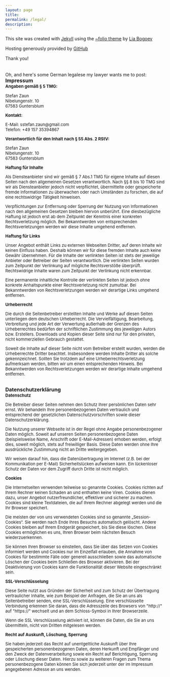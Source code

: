 ```yaml
---
layout: page
title:
permalink: /legal/
description:
---
```

This site was created with [Jekyll](http://jekyllrb.com/) using the [~folio theme](https://github.com/bogoli/-folio) by [Lia Bogoev](http://liabogoev.com/)

Hosting generously provided by [GitHub](https://github.com/)

Thank you!
<br><br><br>
Oh, and here's some German legalese my lawyer wants me to post:
<br>
<font size="3">
<b>Impressum</b></font><font size="2"> <br> <b>Angaben gem&auml;&szlig; &sect; 5 TMG:</b> 

<p>
<span style="unicode-bidi:bidi-override; direction: rtl;">nuaZ nafetS<br>01 .rtsnegnulebiN<br>mulbsretnuG 38576</span>
</p>
<span style="unicode-bidi:bidi-override; direction: rtl;"><b>:tkatnoK</b></span>
<p>
<span style="unicode-bidi:bidi-override; direction: rtl;">moc.liamg@nuaz.nafetss :liaM-E<br>76849353 751 94+ :nofeleT</span>
</p>

<b>Verantwortlich f&uuml;r den Inhalt nach &sect; 55 Abs. 2
RStV:</b> 
<p>
<span style="unicode-bidi:bidi-override; direction: rtl;">nuaZ nafetS<br>01 .rtsnegnulebiN<br>mulbsretnuG 38576</span>
</p>




<b>Haftung f&uuml;r Inhalte</b> <p>Als Diensteanbieter sind wir gem&auml;&szlig;
&sect; 7 Abs.1 TMG f&uuml;r eigene Inhalte auf diesen Seiten nach den allgemeinen Gesetzen
verantwortlich. Nach &sect;&sect; 8 bis 10 TMG sind wir als Diensteanbieter jedoch nicht verpflichtet,
&uuml;bermittelte oder gespeicherte fremde Informationen zu &uuml;berwachen oder nach
Umst&auml;nden zu forschen, die auf eine rechtswidrige T&auml;tigkeit hinweisen.</p> <p>
Verpflichtungen zur Entfernung oder Sperrung der Nutzung von Informationen nach den allgemeinen
Gesetzen bleiben hiervon unber&uuml;hrt. Eine diesbez&uuml;gliche Haftung ist jedoch erst ab dem
Zeitpunkt der Kenntnis einer konkreten Rechtsverletzung m&ouml;glich. Bei Bekanntwerden von
entsprechenden Rechtsverletzungen werden wir diese Inhalte umgehend entfernen.</p> <b>Haftung
f&uuml;r Links</b> <p>Unser Angebot enth&auml;lt Links zu externen Webseiten Dritter, auf deren
Inhalte wir keinen Einfluss haben. Deshalb k&ouml;nnen wir f&uuml;r diese fremden Inhalte auch keine
Gew&auml;hr &uuml;bernehmen. F&uuml;r die Inhalte der verlinkten Seiten ist stets der jeweilige Anbieter
oder Betreiber der Seiten verantwortlich. Die verlinkten Seiten wurden zum Zeitpunkt der Verlinkung auf
m&ouml;gliche Rechtsverst&ouml;&szlig;e &uuml;berpr&uuml;ft. Rechtswidrige Inhalte waren zum
Zeitpunkt der Verlinkung nicht erkennbar.</p> <p>Eine permanente inhaltliche Kontrolle der verlinkten
Seiten ist jedoch ohne konkrete Anhaltspunkte einer Rechtsverletzung nicht zumutbar. Bei
Bekanntwerden von Rechtsverletzungen werden wir derartige Links umgehend entfernen.</p> <b>
Urheberrecht</b> <p>Die durch die Seitenbetreiber erstellten Inhalte und Werke auf diesen Seiten
unterliegen dem deutschen Urheberrecht. Die Vervielf&auml;ltigung, Bearbeitung, Verbreitung und jede
Art der Verwertung au&szlig;erhalb der Grenzen des Urheberrechtes bed&uuml;rfen der schriftlichen
Zustimmung des jeweiligen Autors bzw. Erstellers. Downloads und Kopien dieser Seite sind nur f&uuml;r
den privaten, nicht kommerziellen Gebrauch gestattet.</p> <p>Soweit die Inhalte auf dieser Seite nicht
vom Betreiber erstellt wurden, werden die Urheberrechte Dritter beachtet. Insbesondere werden Inhalte
Dritter als solche gekennzeichnet. Sollten Sie trotzdem auf eine Urheberrechtsverletzung aufmerksam
werden, bitten wir um einen entsprechenden Hinweis. Bei Bekanntwerden von Rechtsverletzungen
werden wir derartige Inhalte umgehend entfernen.</p></font>


<br>
<font size="3">
<b>Datenschutzerkl&auml;rung</b></font> <font size="2"><br><b>Datenschutz</b> <p>Die Betreiber dieser Seiten nehmen
den Schutz Ihrer pers&ouml;nlichen Daten sehr ernst. Wir behandeln Ihre personenbezogenen Daten
vertraulich und entsprechend der gesetzlichen Datenschutzvorschriften sowie dieser
Datenschutzerkl&auml;rung.</p> <p>Die Nutzung unserer Webseite ist in der Regel ohne Angabe
personenbezogener Daten m&ouml;glich. Soweit auf unseren Seiten personenbezogene Daten
(beispielsweise Name, Anschrift oder E-Mail-Adressen) erhoben werden, erfolgt dies, soweit
m&ouml;glich, stets auf freiwilliger Basis. Diese Daten werden ohne Ihre ausdr&uuml;ckliche Zustimmung
nicht an Dritte weitergegeben.</p> <p>Wir weisen darauf hin, dass die Daten&uuml;bertragung im Internet
(z.B. bei der Kommunikation per E-Mail) Sicherheitsl&uuml;cken aufweisen kann. Ein l&uuml;ckenloser
Schutz der Daten vor dem Zugriff durch Dritte ist nicht m&ouml;glich.</p> <b>
Cookies</b> <p>Die Internetseiten verwenden teilweise so genannte Cookies. Cookies richten auf Ihrem
Rechner keinen Schaden an und enthalten keine Viren. Cookies dienen dazu, unser Angebot
nutzerfreundlicher, effektiver und sicherer zu machen. Cookies sind kleine Textdateien, die auf Ihrem
Rechner abgelegt werden und die Ihr Browser speichert.</p> <p>Die meisten der von uns verwendeten
Cookies sind so genannte „Session-Cookies“. Sie werden nach Ende Ihres Besuchs automatisch
gel&ouml;scht. Andere Cookies bleiben auf Ihrem Endger&auml;t gespeichert, bis Sie diese l&ouml;schen.
Diese Cookies erm&ouml;glichen es uns, Ihren Browser beim n&auml;chsten Besuch
wiederzuerkennen.</p> <p>Sie k&ouml;nnen Ihren Browser so einstellen, dass Sie &uuml;ber das Setzen
von Cookies informiert werden und Cookies nur im Einzelfall erlauben, die Annahme von Cookies f&uuml;r
bestimmte F&auml;lle oder generell ausschlie&szlig;en sowie das automatische L&ouml;schen der
Cookies beim Schlie&szlig;en des Browser aktivieren. Bei der Deaktivierung von Cookies kann die
Funktionalit&auml;t dieser Website eingeschr&auml;nkt sein.</p> <b>SSL-Verschl&uuml;sselung</b> <p>Diese Seite
nutzt aus Gr&uuml;nden der Sicherheit und zum Schutz der &Uuml;bertragung vertraulicher Inhalte, wie
zum Beispiel der Anfragen, die Sie an uns als Seitenbetreiber senden, eine SSL-Verschl&uuml;sselung.
Eine verschl&uuml;sselte Verbindung erkennen Sie daran, dass die Adresszeile des Browsers von
&quot;http://&quot; auf &quot;https://&quot; wechselt und an dem Schloss-Symbol in Ihrer
Browserzeile.</p> <p>Wenn die SSL Verschl&uuml;sselung aktiviert ist, k&ouml;nnen die Daten, die Sie
an uns &uuml;bermitteln, nicht von Dritten mitgelesen werden.</p> <b>Recht auf
Auskunft, L&ouml;schung, Sperrung</b> <p>Sie haben jederzeit das Recht auf unentgeltliche Auskunft
&uuml;ber Ihre gespeicherten personenbezogenen Daten, deren Herkunft und Empf&auml;nger und den
Zweck der Datenverarbeitung sowie ein Recht auf Berichtigung, Sperrung oder L&ouml;schung dieser
Daten. Hierzu sowie zu weiteren Fragen zum Thema personenbezogene Daten k&ouml;nnen Sie sich
jederzeit unter der im Impressum angegebenen Adresse an uns wenden.</p>
